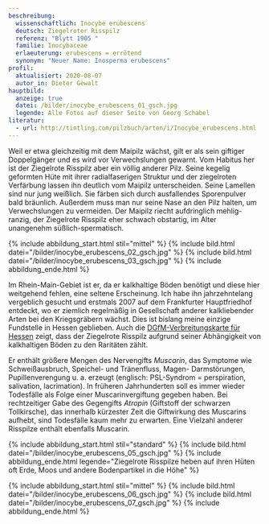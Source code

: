 ```yaml
---
beschreibung:
  wissenschaftlich: Inocybe erubescens
  deutsch: Ziegelroter Risspilz
  referenz: "Blytt 1905 "
  familie: Inocybaceae
  erlaeuterung: erubescens = errötend
  synonym: "Neuer Name: Inosperma erubescens"
profil:
  aktualisiert: 2020-08-07
  autor_in: Dieter Gewalt
hauptbild:
  anzeige: true
  datei: /bilder/inocybe_erubescens_01_gsch.jpg
  legende: Alle Fotos auf dieser Seite von Georg Schabel
literatur:
  - url: http://tintling.com/pilzbuch/arten/i/Inocybe_erubescens.html
---
```



Weil er etwa gleichzeitig mit dem Maipilz wächst, gilt er als sein giftiger Doppelgänger und es wird vor Verwechslungen gewarnt. Vom Habitus her ist der Ziegelrote Risspilz aber ein völlig anderer Pilz. Seine kegelig geformten Hüte mit ihrer radialfaserigen Struktur und der ziegelroten Verfärbung lassen ihn deutlich vom Maipilz unterscheiden. Seine Lamellen sind nur jung weißlich. Sie färben sich durch ausfallendes Sporenpulver bald bräunlich. Außerdem muss man nur seine Nase an den Pilz halten, um Verwechslungen zu vermeiden. Der Maipilz riecht aufdringlich mehlig-ranzig, der Ziegelrote Risspilz eher schwach obstartig, im Alter unangenehm süßlich-spermatisch.

{% include abbildung_start.html stil="mittel" %}
{% include bild.html datei="/bilder/inocybe_erubescens_02_gsch.jpg" %}
{% include bild.html datei="/bilder/inocybe_erubescens_03_gsch.jpg" %}
{% include abbildung_ende.html %}

Im Rhein-Main-Gebiet ist er, da er kalkhaltige Böden benötigt und diese hier weitgehend fehlen, eine seltene Erscheinung. Ich habe ihn jahrzehntelang vergeblich gesucht und erstmals 2007 auf dem Frankfurter Hauptfriedhof entdeckt, wo er ziemlich regelmäßig in Gesellschaft anderer kalkliebender Arten bei den Kriegsgräbern wächst. Dies ist bislang meine einzige Fundstelle in Hessen geblieben. Auch die [DGfM-Verbreitungskarte für Hessen](http://hessen.pilze-deutschland.de/organismen/inocybe-erubescens-a-blytt-1905) zeigt, dass der Ziegelrote Risspilz aufgrund seiner Abhängigkeit von kalkhaltigen Böden zu den Raritäten zählt.

Er enthält größere Mengen des Nervengifts *Muscarin*, das Symptome wie Schweißausbruch, Speichel- und Tränenfluss, Magen- Darmstörungen, Pupillenverengung u. a. erzeugt (englisch: PSL-Syndrom = perspiration, salivation, lacrimation). In früheren Jahrhunderten soll es immer wieder Todesfälle als Folge einer Muscarinvergiftung gegeben haben. Bei rechtzeitiger Gabe des Gegengifts *Atropin* (Giftstoff der schwarzen Tollkirsche), das innerhalb kürzester Zeit die Giftwirkung des Muscarins aufhebt, sind Todesfälle kaum mehr zu erwarten. Eine Vielzahl anderer Risspilze enthält ebenfalls Muscarin.

{% include abbildung_start.html stil="standard" %}
{% include bild.html datei="/bilder/inocybe_erubescens_05_gsch.jpg" %}
{% include abbildung_ende.html legende="Ziegelrote Risspilze heben auf ihren Hüten oft Erde, Moos und andere Bodenpartikel in die Höhe" %}

{% include abbildung_start.html stil="mittel" %}
{% include bild.html datei="/bilder/inocybe_erubescens_06_gsch.jpg" %}
{% include bild.html datei="/bilder/inocybe_erubescens_07_gsch.jpg" %}
{% include abbildung_ende.html %}
